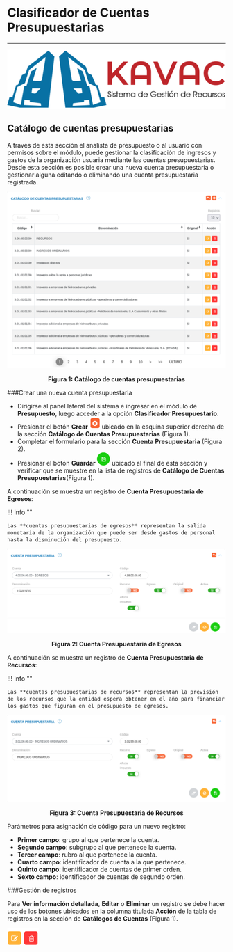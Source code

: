 # Clasificador de Cuentas Presupuestarias 
*****************************************

![Screenshot](img/logokavac.png#imagen)

## Catálogo de cuentas presupuestarias  

A través de esta sección el analista de presupuesto o al usuario con permisos sobre el módulo, puede gestionar la clasificación de ingresos y gastos de la organización usuaria mediante las cuentas presupuestarias. Desde esta sección es posible crear una nueva cuenta presupuestaria o gestionar alguna editando o eliminando una cuenta presupuestaria registrada.

![Screenshot](img/img1.png#imagen)<div style="text-align: center;font-weight: bold">Figura 1: Catálogo de cuentas presupuestarias</div>

###Crear una nueva cuenta presupuestaria 

-	Dirigirse al panel lateral del sistema e ingresar en el módulo de **Presupuesto**, luego acceder a la opción **Clasificador Presupuestario**.
-	Presionar el botón **Crear** ![Screenshot](img/create.png#imagen) ubicado en la esquina superior derecha de la sección **Catálogo de Cuentas Presupuestarias** (Figura 1). 
-	Completar el formulario para la sección **Cuenta Presupuestaria** (Figura 2).  
-	Presionar el botón **Guardar** ![Screenshot](img/save.png#imagen) ubicado al final de esta sección y verificar que se muestre en la lista de registros de **Catálogo de Cuentas Presupuestarias**(Figura 1). 

A continuación se muestra un registro de **Cuenta Presupuestaria de Egresos**:

!!! info ""

	Las **cuentas presupuestarias de egresos** representan la salida monetaria de la organización que puede ser desde gastos de personal hasta la disminución del presupuesto.

![Screenshot](img/img2.png#imagen)<div style="text-align: center;font-weight: bold">Figura 2: Cuenta Presupuestaria de Egresos</div>

A continuación se muestra un registro de **Cuenta Presupuestaria de Recursos**:

!!! info ""

	Las **cuentas presupuestarias de recursos** representan la previsión de los recursos que la entidad espera obtener en el año para financiar los gastos que figuran en el presupuesto de egresos.

![Screenshot](img/img3.png#imagen)<div style="text-align: center;font-weight: bold">Figura 3: Cuenta Presupuestaria de Recursos</div>

Parámetros para asignación de código para un nuevo registro:

-	**Primer campo**: grupo al que pertenece la cuenta.
-	**Segundo campo**: subgrupo al que pertenece la cuenta.
-	**Tercer campo**: rubro al que pertenece la cuenta.
-	**Cuarto campo**: identificador de cuenta a la que pertenece.
-	**Quinto campo**: identificador de cuentas de primer orden.
-	**Sexto campo**: identificador de cuentas de segundo orden.

###Gestión de registros

Para **Ver información detallada**, **Editar** o **Eliminar** un registro se debe hacer uso de los botones ubicados en la columna titulada **Acción** de la tabla de registros en la sección de **Catálogos de Cuentas** (Figura 1).

![Screenshot](img/manage_1.png#imagen)

























   